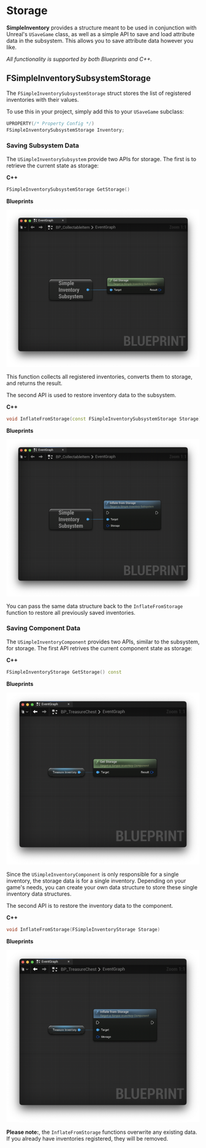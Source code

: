 # Storage

**SimpleInventory** provides a structure meant to be used in conjunction with Unreal's `USaveGame` class, as well as a simple API to save and load attribute data in the subsystem. This allows you to save attribute data however you like.

*All functionality is supported by both Blueprints and C++.*

## FSimpleInventorySubsystemStorage

The `FSimpleInventorySubsystemStorage` struct stores the list of registered inventories with their values.

To use this in your project, simply add this to your `USaveGame` subclass:

```c++
UPROPERTY(/* Property Config */)
FSimpleInventorySubsystemStorage Inventory;
```

### Saving Subsystem Data

The `USimpleInventorySubsystem` provide two APIs for storage. The first is to retrieve the current state as storage:

**C++**

```c++
FSimpleInventorySubsystemStorage GetStorage()
```

**Blueprints**

![SimpleInventorySubsystem Get Storage Blueprint Function](./Images/Subsystem_GetStorageBlueprint.png)

This function collects all registered inventories, converts them to storage, and returns the result.

The second API is used to restore inventory data to the subsystem.

**C++**

```c++
void InflateFromStorage(const FSimpleInventorySubsystemStorage Storage)
```

**Blueprints**

![SimpleInventory Inflate From Storage Blueprint Function](./Images/Subsystem_InflateFromStorageBlueprint.png)

You can pass the same data structure back to the `InflateFromStorage` function to restore all previously saved inventories.

### Saving Component Data

The `USimpleInventoryComponent` provides two APIs, similar to the subsystem, for storage. The first API retrives the current component state as storage:

**C++**

```c++
FSimpleInventoryStorage GetStorage() const
```

**Blueprints**

![SimpleInventoryComponent Get Storage Blueprint Function](./Images/Component_GetStorageBlueprint.png)

Since the `USimpleInventoryComponent` is only responsible for a single inventory, the storage data is for a single inventory. Depending on your game's needs, you can create your own data structure to store these single inventory data structures.

The second API is to restore the inventory data to the component.

**C++**

```c++
void InflateFromStorage(FSimpleInventoryStorage Storage)
```

**Blueprints**

![SimpleInventoryComponent Inflate From Storage Blueprint Function](./Images/Component_InflateFromStorageBlueprint.png)

**Please note:**, the `InflateFromStorage` functions overwrite any existing data. If you already have inventories registered, they will be removed.